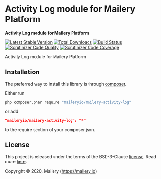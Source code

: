 # Activity Log module for Mailery Platform

**Activity Log module for Mailery Platform**

[![Latest Stable Version](https://poser.pugx.org/maileryio/mailery-activity-log/v/stable)](https://packagist.org/packages/maileryio/mailery-activity-log)
[![Total Downloads](https://poser.pugx.org/maileryio/mailery-activity-log/downloads)](https://packagist.org/packages/maileryio/mailery-activity-log)
[![Build Status](https://travis-ci.com/maileryio/mailery-activity-log.svg?branch=master)](https://travis-ci.com/maileryio/mailery-activity-log)
[![Scrutinizer Code Quality](https://img.shields.io/scrutinizer/g/maileryio/mailery-activity-log.svg)](https://scrutinizer-ci.com/g/maileryio/mailery-activity-log/)
[![Scrutinizer Code Coverage](https://img.shields.io/scrutinizer/coverage/g/maileryio/mailery-activity-log.svg)](https://scrutinizer-ci.com/g/maileryio/mailery-activity-log/)

Activity Log module for Mailery Platform

## Installation

The preferred way to install this library is through [composer](http://getcomposer.org/download/).

Either run

```sh
php composer.phar require "maileryio/mailery-activity-log"
```

or add

```json
"maileryio/mailery-activity-log": "*"
```

to the require section of your composer.json.

## License

This project is released under the terms of the BSD-3-Clause [license](LICENSE).
Read more [here](http://choosealicense.com/licenses/bsd-3-clause).

Copyright © 2020, Mailery (https://mailery.io)
